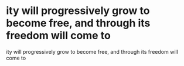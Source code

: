 # ity will progressively grow to become free, and through its freedom will come to

ity will progressively grow to become free, and through its freedom will come to